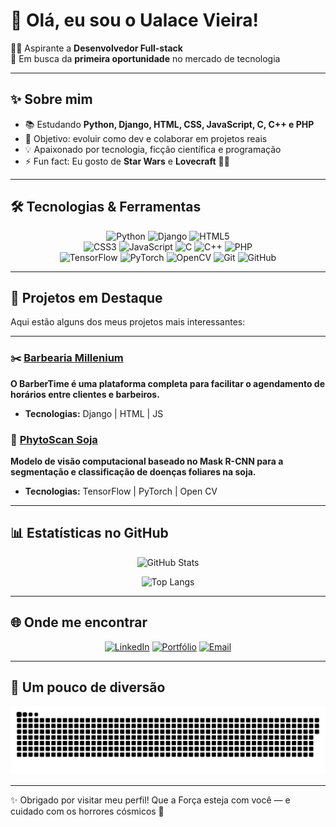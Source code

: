 # 🌌 Olá, eu sou o **Ualace Vieira**!  

👨‍💻 Aspirante a **Desenvolvedor Full-stack**  
🚀 Em busca da **primeira oportunidade** no mercado de tecnologia  

---

## ✨ Sobre mim  
- 📚 Estudando **Python, Django, HTML, CSS, JavaScript, C, C++ e PHP**  
- 🎯 Objetivo: evoluir como dev e colaborar em projetos reais  
- 💡 Apaixonado por tecnologia, ficção científica e programação  
- ⚡ Fun fact: Eu gosto de **Star Wars** e **Lovecraft** 🌌📖  

---

## 🛠️ Tecnologias & Ferramentas  
<div align="center">  
 
  ![Python](https://img.shields.io/badge/Python-3776AB?style=for-the-badge&logo=python&logoColor=white)  ![Django](https://img.shields.io/badge/Django-092E20?style=for-the-badge&logo=django&logoColor=white)  ![HTML5](https://img.shields.io/badge/HTML5-E34F26?style=for-the-badge&logo=html5&logoColor=white)  
  ![CSS3](https://img.shields.io/badge/CSS3-1572B6?style=for-the-badge&logo=css3&logoColor=white)  ![JavaScript](https://img.shields.io/badge/JavaScript-F7DF1E?style=for-the-badge&logo=javascript&logoColor=black)  ![C](https://img.shields.io/badge/C-00599C?style=for-the-badge&logo=c&logoColor=white)  ![C++](https://img.shields.io/badge/C++-00599C?style=for-the-badge&logo=cplusplus&logoColor=white)  ![PHP](https://img.shields.io/badge/PHP-777BB4?style=for-the-badge&logo=php&logoColor=white)  
  ![TensorFlow](https://img.shields.io/badge/TensorFlow-FF6F00?style=for-the-badge&logo=tensorflow&logoColor=white)  ![PyTorch](https://img.shields.io/badge/PyTorch-EE4C2C?style=for-the-badge&logo=pytorch&logoColor=white)  ![OpenCV](https://img.shields.io/badge/OpenCV-5C3EE8?style=for-the-badge&logo=opencv&logoColor=white) 
  ![Git](https://img.shields.io/badge/Git-F05032?style=for-the-badge&logo=git&logoColor=white)  ![GitHub](https://img.shields.io/badge/GitHub-100000?style=for-the-badge&logo=github&logoColor=white)  

</div>  

---

## 🚀 Projetos em Destaque

Aqui estão alguns dos meus projetos mais interessantes:

---

### ✂️ [Barbearia Millenium](https://github.com/UalaceVGC/BARBER1)
**O BarberTime é uma plataforma completa para facilitar o agendamento de horários entre clientes e barbeiros.**
* **Tecnologias:** Django | HTML | JS

### 🤖 [PhytoScan Soja](https://rgsa.openaccesspublications.org/rgsa/article/view/11121)
**Modelo de visão computacional baseado no Mask R-CNN para a segmentação e classificação de doenças foliares na soja.**
* **Tecnologias:** TensorFlow | PyTorch | Open CV


---

## 📊 Estatísticas no GitHub  
<div align="center">  
  
  ![GitHub Stats](https://github-readme-stats.vercel.app/api?username=UalaceVGC&show_icons=true&theme=radical&hide_border=true) 
  
  ![Top Langs](https://github-readme-stats.vercel.app/api/top-langs/?username=UalaceVGC&layout=compact&theme=radical&hide_border=true)  

</div>  

---

## 🌐 Onde me encontrar  
<div align="center">  

  [![LinkedIn](https://img.shields.io/badge/LinkedIn-0077B5?style=for-the-badge&logo=linkedin&logoColor=white)](https://www.linkedin.com/in/ualace-vieira-557929284/)   [![Portfólio](https://img.shields.io/badge/Portfólio-000000?style=for-the-badge&logo=vercel&logoColor=white)](#)  [![Email](https://img.shields.io/badge/Email-D14836?style=for-the-badge&logo=gmail&logoColor=white)](mailto:Ualacegcd@gmail.com)  

</div>  

---

## 🐍 Um pouco de diversão 
![snake gif](https://github.com/UalaceVGC/UalaceVGC/blob/output/github-snake-dark.svg)



---

✨ Obrigado por visitar meu perfil! Que a Força esteja com você — e cuidado com os horrores cósmicos 👾  

